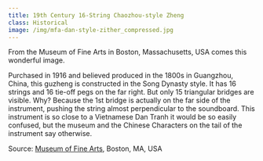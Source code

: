 ```yaml
---
title: 19th Century 16-String Chaozhou-style Zheng
class: Historical
image: /img/mfa-dan-style-zither_compressed.jpg
---
```

From the Museum of Fine Arts in Boston, Massachusetts, USA comes this wonderful image.

Purchased in 1916 and believed produced in the 1800s in Guangzhou, China, this guzheng is constructed in the Song Dynasty style. It has 16 strings and 16 tie-off pegs on the far right. But only 15 triangular bridges are visible. Why? Because the 1st bridge is actually on the far side of the instrument, pushing the string almost perpendicular to the soundboard. This instrument is so close to a  Vietnamese Dan Tranh it would be so easily confused, but the museum and the Chinese Characters on the tail of the instrument say otherwise.

Source: [Museum of Fine Arts](http://www.mfa.org/collections/object/zither-zheng-50605), Boston, MA, USA
